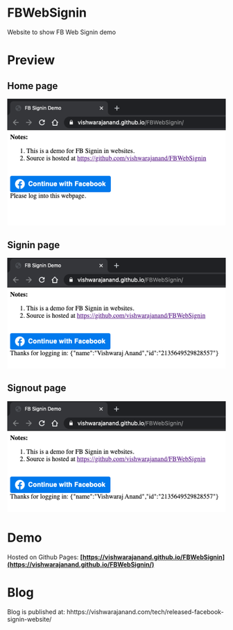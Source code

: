 # FBWebSignin
Website to show FB Web Signin demo

# Preview

## Home page
![Homepage](https://raw.githubusercontent.com/vishwarajanand/FBWebSignin/master/demo/1-home.png?raw=true "Homepage")

## Signin page
![Signin](https://raw.githubusercontent.com/vishwarajanand/FBWebSignin/master/demo/2-signin.png?raw=true "Signin")

## Signout page
![Signout](https://raw.githubusercontent.com/vishwarajanand/FBWebSignin/master/demo/3-signout.png?raw=true "Signout")

# Demo
Hosted on Github Pages:
**[https://vishwarajanand.github.io/FBWebSignin](https://vishwarajanand.github.io/FBWebSignin/)**

# Blog

Blog is published at: hhttps://vishwarajanand.com/tech/released-facebook-signin-website/

